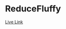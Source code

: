 # ReduceFluffy 
<a href="https://reducefluffy.web.app/" alt="">Live Link</a>
<img src="./codersinquiry-client/src/images/construction.becd1465.png" alt="" >

